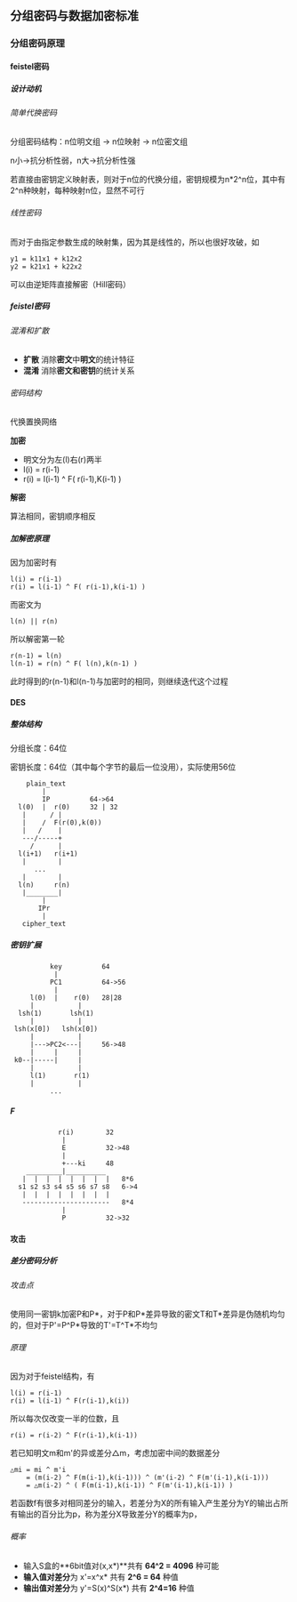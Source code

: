 ## 分组密码与数据加密标准

### 分组密码原理

#### feistel密码

##### 设计动机

###### 简单代换密码

分组密码结构：n位明文组 -> n位映射 -> n位密文组

n小->抗分析性弱，n大->抗分析性强

若直接由密钥定义映射表，则对于n位的代换分组，密钥规模为n*2^n位，其中有2^n种映射，每种映射n位，显然不可行

###### 线性密码

而对于由指定参数生成的映射集，因为其是线性的，所以也很好攻破，如

```
y1 = k11x1 + k12x2
y2 = k21x1 + k22x2
```

可以由逆矩阵直接解密（Hill密码）

##### feistel密码

###### 混淆和扩散

* **扩散** 消除**密文**中**明文**的统计特征
* **混淆** 消除**密文和密钥**的统计关系

###### 密码结构

代换置换网络

**加密**

* 明文分为左(l)右(r)两半
* l(i) = r(i-1)
* r(i) = l(i-1) ^ F( r(i-1),K(i-1) )

**解密**

算法相同，密钥顺序相反

##### 加解密原理

因为加密时有

```
l(i) = r(i-1)
r(i) = l(i-1) ^ F( r(i-1),k(i-1) )
```

而密文为

```
l(n) || r(n)
```

所以解密第一轮

```
r(n-1) = l(n)
l(n-1) = r(n) ^ F( l(n),k(n-1) )
```

此时得到的r(n-1)和l(n-1)与加密时的相同，则继续迭代这个过程

#### DES

##### 整体结构

分组长度：64位

密钥长度：64位（其中每个字节的最后一位没用），实际使用56位

```
	plain_text
    	|
    	IP			64->64
  l(0)  |  r(0)		32 | 32
   |	  / |
   |	/  F(r(0),k(0))
   |   /    |
   ---/-----+
     /      |
  l(i+1)   r(i+1)
   |        |
      ...
   |        |
  l(n)     r(n)
   |________|
        |
       IPr
        |
   cipher_text
```

##### 密钥扩展

```
          key          64
           |
          PC1          64->56
           |
     l(0)  |    r(0)   28|28
     |           |
  lsh(1)       lsh(1)
     |           |
 lsh(x[0])   lsh(x[0])
     |           |
     |--->PC2<---|     56->48
     |     |     |
 k0--|-----|     |
     |           |
     l(1)       r(1)
     |           |
          ...
```

##### F

```
            r(i)        32
             |
             E          32->48
             |
             +---ki     48
    _________|__________
   |  |  |  |  |  |  |  |   8*6
  s1 s2 s3 s4 s5 s6 s7 s8   6->4
   |  |  |  |  |  |  |  |
   ----------------------   8*4
             |
             P          32->32
```

#### 攻击

##### 差分密码分析

###### 攻击点

使用同一密钥k加密P和P*，对于P和P\*差异导致的密文T和T\*差异是伪随机均匀的，但对于P'=P^P\*导致的T'=T^T\*不均匀

###### 原理

因为对于feistel结构，有

```
l(i) = r(i-1)
r(i) = l(i-1) ^ F(r(i-1),k(i))
```

所以每次仅改变一半的位数，且

```
r(i) = r(i-2) ^ F(r(i-1),k(i-1))
```

若已知明文m和m'的异或差分△m，考虑加密中间的数据差分

```
△mi = mi ^ m'i
    = (m(i-2) ^ F(m(i-1),k(i-1))) ^ (m'(i-2) ^ F(m'(i-1),k(i-1)))
    = △m(i-2) ^ ( F(m(i-1),k(i-1)) ^ F(m'(i-1),k(i-1)) )
```

若函数f有很多对相同差分的输入，若差分为X的所有输入产生差分为Y的输出占所有输出的百分比为p，称为差分X导致差分Y的概率为p，

###### 概率

* 输入S盒的**6bit值对(x,x\*)**共有 **64^2 = 4096** 种可能
* **输入值对差分**为 x'=x^x\* 共有 **2^6 = 64** 种值
* **输出值对差分**为 y'=S(x)^S(x\*) 共有 **2^4=16** 种值

